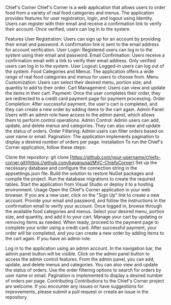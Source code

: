 Chief's Corner
Chief's Corner is a web application that allows users to order food from a variety of real food categories and menus. The application provides features for user registration, login, and logout using Identity. Users can register with their email and receive a confirmation link to verify their account. Once verified, users can log in to the system.

Features
User Registration: Users can sign up for an account by providing their email and password. A confirmation link is sent to the email address for account verification.
User Login: Registered users can log in to the system using their email and password.
Email Confirmation: Users receive a confirmation email with a link to verify their email address. Only verified users can log in to the system.
User Logout: Logged-in users can log out of the system.
Food Categories and Menus: The application offers a wide range of real food categories and menus for users to choose from.
Menu Customization: Users can select their desired menu, portion size, and quantity to add to their order.
Cart Management: Users can view and update the items in their cart.
Payment: Once the user completes their order, they are redirected to a credit card payment page for payment processing.
Order Completion: After successful payment, the user's cart is completed, and they can create a new order by adding items to the cart again.
Admin Panel: Users with an admin role have access to the admin panel, which allows them to perform control operations.
Admin Control: Admin users can add, update, and delete menus and categories. They can also view and update the status of orders.
Order Filtering: Admin users can filter orders based on user name or email.
Pagination: The application implements pagination to display a desired number of orders per page.
Installation
To run the Chief's Corner application, follow these steps:

Clone the repository: git clone [https://github.com/your-username/chiefs-corner.git](https://github.com/kaganunal/MVC-ChiefsCorner)
Set up the necessary database and configure the connection string in the appsettings.json file.
Build the solution to restore NuGet packages and compile the project.
Run the database migrations to create the required tables.
Start the application from Visual Studio or deploy it to a hosting environment.
Usage
Open the Chief's Corner application in your web browser.
If you are a new user, click on the "Sign Up" link to create a new account. Provide your email and password, and follow the instructions in the confirmation email to verify your account.
Once logged in, browse through the available food categories and menus.
Select your desired menu, portion size, and quantity, and add it to your cart.
Manage your cart by updating or removing items as needed.
When ready, proceed to the payment page to complete your order using a credit card.
After successful payment, your order will be completed, and you can create a new order by adding items to the cart again.
If you have an admin role:

Log in to the application using an admin account.
In the navigation bar, the admin panel button will be visible.
Click on the admin panel button to access the admin control features.
From the admin panel, you can add, update, and delete menus and categories.
You can also view and update the status of orders.
Use the order filtering options to search for orders by user name or email.
Pagination is implemented to display a desired number of orders per page.
Contributing
Contributions to the Chief's Corner project are welcome. If you encounter any issues or have suggestions for improvements, please submit a pull request or create an issue in the repository.

